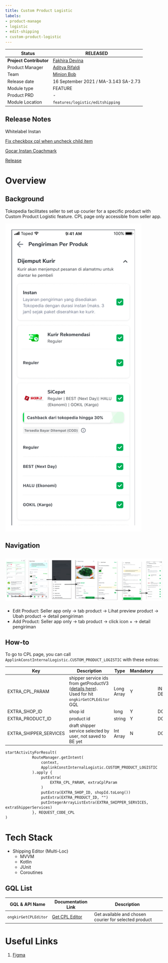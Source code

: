 ```yaml
---
title: Custom Product Logistic
labels:
- product-manage
- logistic
- edit-shipping
- custom-product-logistic
---
```


<!--left header table-->
| **Status**              | <!--start status:GREEN-->RELEASED<!--end status-->                                                                     |
|-------------------------|------------------------------------------------------------------------------------------------------------------------|
| **Project Contributor** | [Fakhira Devina](https://tokopedia.atlassian.net/wiki/people/61077e53b704b40068e80a8e?ref=confluence)                  |
| Product Manager         | [Aditya Rifaldi](https://tokopedia.atlassian.net/wiki/people/603c7cf8333ff40070ba5f3c?ref=confluence)                  |
| Team                    | [Minion Bob](https://tokopedia.atlassian.net/people/team/2373d8a6-1afc-4f2a-aa7a-63855c273051)                         |
| Release date            | 16 September 2021 / <!--start status:GREY-->MA-3.143<!--end status--> <!--start status:GREY-->SA-2.73<!--end status--> |
| Module type             | <!--start status:YELLOW-->FEATURE<!--end status-->                                                                     |
| Product PRD             | -                                                                                                                      |
| Module Location         | `features/logistic/editshipping`                                                                                       |

<!--toc-->

## Release Notes

<!--start expand:20 Jan 2023 (MA-3.204/SA-2.134)-->
Whitelabel Instan
<!--end expand-->

<!--start expand:5 August 2022 (SA-2.116)-->
[Fix checkbox cpl when uncheck child item](https://tokopedia.atlassian.net/browse/AN-39565)
<!--end expand-->

<!--start expand:20 May 2022 (MA-3.175/SA-2.105)-->
[Gocar Instan Coachmark](https://tokopedia.atlassian.net/browse/AN-35180)
<!--end expand-->

<!--start expand:16 September 2021 (MA-3.143/SA-2.73)-->
[Release](https://tokopedia.atlassian.net/browse/AN-28150)
<!--end expand-->

# Overview

## Background

Tokopedia facilitates seller to set up courier for a specific product with Custom Product Logistic feature. CPL page only accessible from seller app. 

![](../res/customproductlogistic/background.png)

## Navigation

![](../res/customproductlogistic/navigation.png)
- 
- Edit Product: Seller app only → tab product → Lihat preview product → Ubah product → detail pengiriman
- Add Product: Seller app only → tab product → click icon + → detail pengiriman

## How-to

To go to CPL page, you can call `ApplinkConstInternalLogistic.CUSTOM_PRODUCT_LOGISTIC` with these extras:



| **Key** | **Description** | **Type** | **Mandatory** | **Status** |
| --- | --- | --- | --- | --- |
| EXTRA\_CPL\_PARAM | shipper service ids from getProductV3 ([details here](https://tokopedia.atlassian.net/wiki/spaces/PA/pages/2104460915/Tech+Plan+-+Whitelabel+Seller+Side#Adjustment-to-get-activated-CPL-from-BE-merchant)). Used for hit `ongkirGetCPLEditor` GQL | Long Array | Y | <!--start status:GREY-->IN DEVELOPMENT<!--end status-->  |
| EXTRA\_SHOP\_ID | shop id | long | Y | <!--start status:GREEN-->DONE<!--end status-->  |
| EXTRA\_PRODUCT\_ID | product id | string | Y | <!--start status:GREEN-->DONE<!--end status-->  |
| EXTRA\_SHIPPER\_SERVICES | draft shipper service selected by user, not saved to BE yet | Int Array | N | <!--start status:GREEN-->DONE<!--end status-->  |



```
startActivityForResult(
            RouteManager.getIntent(
                context,
                ApplinkConstInternalLogistic.CUSTOM_PRODUCT_LOGISTIC
            ).apply {
                putExtra(
                    EXTRA_CPL_PARAM, extraCplParam
                )
                putExtra(EXTRA_SHOP_ID, shopId.toLong())
                putExtra(EXTRA_PRODUCT_ID, "")
                putIntegerArrayListExtra(EXTRA_SHIPPER_SERVICES, extraShipperServices)
            }, REQUEST_CODE_CPL
)
```

# Tech Stack

- Shipping Editor (Multi-Loc)
  - MVVM
  - Kotlin
  - JUnit
  - Coroutines

## GQL List



| **GQL & API Name** | **Documentation Link** | **Description** |
| --- | --- | --- |
| `ongkirGetCPLEditor` | [Get CPL Editor](https://tokopedia.atlassian.net/wiki/spaces/LG/pages/2061927259/Get+CPL+Editor)  | Get available and chosen courier for selected product |

# Useful Links

1. [Figma](https://www.figma.com/file/FVDQo4TKYRYZQPqmXsvfyD/Shipping-Editor-x-Shipping-Selection-v2.3---Whitelabel-Instant-Service?node-id=1516%3A157356&t=7VlxIA4eWgPom0MN-0)